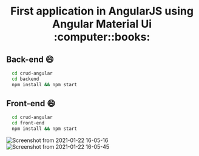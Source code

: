 <h1 align="center">First application in AngularJS using Angular Material Ui :computer::books:</h1>


## Back-end :smile:
```sh
  cd crud-angular
  cd backend
  npm install && npm start
```


## Front-end :smile:
```sh
  cd crud-angular
  cd front-end
  npm install && npm start
```

![Screenshot from 2021-01-22 16-05-16](https://user-images.githubusercontent.com/49297012/105534102-c1888c00-5ccb-11eb-9de5-3b6141444607.png)
![Screenshot from 2021-01-22 16-05-45](https://user-images.githubusercontent.com/49297012/105534197-e54bd200-5ccb-11eb-90d0-79d4e4c0df1c.png)

